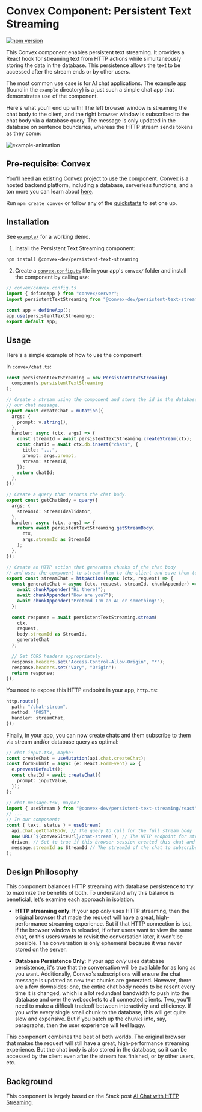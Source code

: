 # Convex Component: Persistent Text Streaming

[![npm version](https://badge.fury.io/js/@convex-dev%2Fpersistent-text-streaming.svg)](https://badge.fury.io/js/@convex-dev%2Fpersistent-text-streaming)

<!-- START: Include on https://convex.dev/components -->

This Convex component enables persistent text streaming. It provides a React hook
for streaming text from HTTP actions while simultaneously storing the data in the
database. This persistence allows the text to be accessed after the stream ends
or by other users.

The most common use case is for AI chat applications. The example app (found in the
`example` directory) is a just such a simple chat app that demonstrates use of the
component.

Here's what you'll end up with! The left browser window is streaming the chat body to the client,
and the right browser window is subscribed to the chat body via a database query. The
message is only updated in the database on sentence boundaries, whereas the HTTP
stream sends tokens as they come:

![example-animation](./anim.gif)

## Pre-requisite: Convex

You'll need an existing Convex project to use the component.
Convex is a hosted backend platform, including a database, serverless functions,
and a ton more you can learn about [here](https://docs.convex.dev/get-started).

Run `npm create convex` or follow any of the [quickstarts](https://docs.convex.dev/home) to set one up.

## Installation

See [`example/`](./example/convex/) for a working demo.

1. Install the Persistent Text Streaming component:

```bash
npm install @convex-dev/persistent-text-streaming
```

2. Create a [`convex.config.ts`](./example/convex/convex.config.ts) file in your
   app's `convex/` folder and install the component by calling `use`:

```ts
// convex/convex.config.ts
import { defineApp } from "convex/server";
import persistentTextStreaming from "@convex-dev/persistent-text-streaming/convex.config";

const app = defineApp();
app.use(persistentTextStreaming);
export default app;
```

## Usage

Here's a simple example of how to use the component:

In `convex/chat.ts`:

```ts
const persistentTextStreaming = new PersistentTextStreaming(
  components.persistentTextStreaming
);

// Create a stream using the component and store the id in the database with
// our chat message.
export const createChat = mutation({
  args: {
    prompt: v.string(),
  },
  handler: async (ctx, args) => {
    const streamId = await persistentTextStreaming.createStream(ctx);
    const chatId = await ctx.db.insert("chats", {
      title: "...",
      prompt: args.prompt,
      stream: streamId,
    });
    return chatId;
  },
});

// Create a query that returns the chat body.
export const getChatBody = query({
  args: {
    streamId: StreamIdValidator,
  },
  handler: async (ctx, args) => {
    return await persistentTextStreaming.getStreamBody(
      ctx,
      args.streamId as StreamId
    );
  },
});

// Create an HTTP action that generates chunks of the chat body
// and uses the component to stream them to the client and save them to the database.
export const streamChat = httpAction(async (ctx, request) => {
  const generateChat = async (ctx, request, streamId, chunkAppender) => {
    await chunkAppender("Hi there!");
    await chunkAppender("How are you?");
    await chunkAppender("Pretend I'm an AI or something!");
  };

  const response = await persistentTextStreaming.stream(
    ctx,
    request,
    body.streamId as StreamId,
    generateChat
  );

  // Set CORS headers appropriately.
  response.headers.set("Access-Control-Allow-Origin", "*");
  response.headers.set("Vary", "Origin");
  return response;
});
```

You need to expose this HTTP endpoint in your app, `http.ts`:

```ts
http.route({
  path: "/chat-stream",
  method: "POST",
  handler: streamChat,
});
```

Finally, in your app, you can now create chats and them subscribe to them
via stream and/or database query as optimal:

```ts
// chat-input.tsx, maybe?
const createChat = useMutation(api.chat.createChat);
const formSubmit = async (e: React.FormEvent) => {
  e.preventDefault();
  const chatId = await createChat({
    prompt: inputValue,
  });
};

// chat-message.tsx, maybe?
import { useStream } from "@convex-dev/persistent-text-streaming/react";
// ...
// In our component:
const { text, status } = useStream(
  api.chat.getChatBody, // The query to call for the full stream body
  new URL(`${convexSiteUrl}/chat-stream`), // The HTTP endpoint for streaming
  driven, // Set to true if this browser session created this chat and so should generate the stream
  message.streamId as StreamId // The streamId of the chat to subscribe to!
);
```

## Design Philosophy

This component balances HTTP streaming with database persistence to try to
maximize the benefits of both. To understand why this balance is beneficial,
let's examine each approach in isolation.

- **HTTP streaming only**: If your app _only_ uses HTTP streaming, then the
  original browser that made the request will have a great, high-performance
  streaming experience. But if that HTTP connection is lost, if the browser
  window is reloaded, if other users want to view the same chat, or this
  users wants to revisit the conversation later, it won't be possible. The
  conversation is only ephemeral because it was never stored on the server.

- **Database Persistence Only**: If your app _only_ uses database persistence,
  it's true that the conversation will be available for as long as you want.
  Additionally, Convex's subscriptions will ensure the chat message is updated
  as new text chunks are generated. However, there are a few downsides: one,
  the entire chat body needs to be resent every time it is changed, which is a
  lot redundant bandwidth to push into the database and over the websockets to
  all connected clients. Two, you'll need to make a difficult tradeoff between
  interactivity and efficiency. If you write every single small chunk to the
  database, this will get quite slow and expensive. But if you batch up the chunks
  into, say, paragraphs, then the user experience will feel laggy.

This component combines the best of both worlds. The original browser that
makes the request will still have a great, high-performance streaming experience.
But the chat body is also stored in the database, so it can be accessed by the
client even after the stream has finished, or by other users, etc.

## Background

This component is largely based on the Stack post [AI Chat with HTTP Streaming](https://stack.convex.dev/ai-chat-with-http-streaming).

<!-- END: Include on https://convex.dev/components -->
